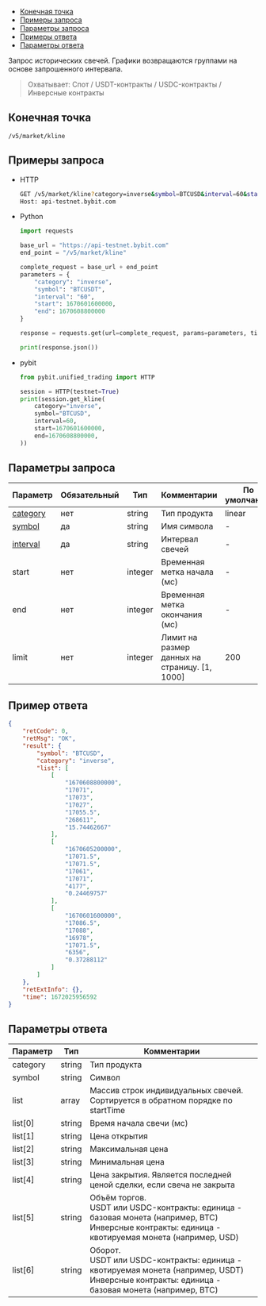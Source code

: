 - [Конечная точка](#конечная-точка)
- [Примеры запроса](#примеры-запроса)
- [Параметры запроса](#параметры-запроса)
- [Примеры ответа](#примеры-ответа)
- [Параметры ответа](#параметры-ответа)

<a id="конечная-точка"></a>

Запрос исторических свечей. Графики возвращаются группами на основе запрошенного интервала.

>Охватывает:
>Спот / USDT-контракты / USDC-контракты / Инверсные контракты

## Конечная точка

`/v5/market/kline`

<a id="примеры-запроса"></a>

## Примеры запроса

- HTTP

  ```bash
  GET /v5/market/kline?category=inverse&symbol=BTCUSD&interval=60&start=1670601600000&end=1670608800000 HTTP/1.1
  Host: api-testnet.bybit.com
  ```

- Python

  ```python
  import requests

  base_url = "https://api-testnet.bybit.com"
  end_point = "/v5/market/kline"

  complete_request = base_url + end_point
  parameters = {
      "category": "inverse",
      "symbol": "BTCUSDT",
      "interval": "60",
      "start": 1670601600000,
      "end": 1670608800000
  }
  
  response = requests.get(url=complete_request, params=parameters, timeout=10)

  print(response.json())
  ```

- pybit

  ```python
  from pybit.unified_trading import HTTP
  
  session = HTTP(testnet=True)
  print(session.get_kline(
      category="inverse",
      symbol="BTCUSD",
      interval=60,
      start=1670601600000,
      end=1670608800000,
  ))
  ```

<a id="параметры-запроса"></a>

## Параметры запроса

|Параметр  	          	          	          	          	            |Обязательный  |Тип   	  |Комментарии                                      |По умолчанию|
|-----------------------------------------------------------------------|--------------|----------|-------------------------------------------------|------------|
|[category](<99.Определения значений в запросах и ответах#category>)	|нет           |string    |Тип продукта                                     |linear      |
|[symbol](<99.Определения значений в запросах и ответах#symbol>)	    |да            |string    |Имя символа                                      |-           |
|[interval](<99.Определения значений в запросах и ответах#interval>)    |да            |string    |Интервал свечей                                  |-           |
|start	       	          	          	          	          	        |нет           |integer   |Временная метка начала (мс)                      |-           |
|end              	          	          	          	          	    |нет           |integer   |Временная метка окончания (мс)                   |-           |
|limit	        	          	          	          	          	    |нет           |integer   |Лимит на размер данных на страницу. [1, 1000]    |200         |

<a id="примеры-ответа"></a>

## Пример ответа

```json
{
    "retCode": 0,
    "retMsg": "OK",
    "result": {
        "symbol": "BTCUSD",
        "category": "inverse",
        "list": [
            [
                "1670608800000",
                "17071",
                "17073",
                "17027",
                "17055.5",
                "268611",
                "15.74462667"
            ],
            [
                "1670605200000",
                "17071.5",
                "17071.5",
                "17061",
                "17071",
                "4177",
                "0.24469757"
            ],
            [
                "1670601600000",
                "17086.5",
                "17088",
                "16978",
                "17071.5",
                "6356",
                "0.37288112"
            ]
        ]
    },
    "retExtInfo": {},
    "time": 1672025956592
}
```

<a id="параметры-ответа"></a>

## Параметры ответа

|Параметр  |Тип       |Комментарии                                                                                                                                              |
|----------|----------|---------------------------------------------------------------------------------------------------------------------------------------------------------|
|category  |string    |Тип продукта                                                                                                                                             |
|symbol    |string    |Символ                                                                                                                                                   |
|list      |array     |Массив строк индивидуальных свечей.<br>Сортируется в обратном порядке по startTime                                                                       |
|list[0]   |string    |Время начала свечи (мс)                                                                                                                                  |
|list[1]   |string    |Цена открытия                                                                                                                                            |
|list[2]   |string    |Максимальная цена                                                                                                                                        |
|list[3]   |string    |Минимальная цена                                                                                                                                         |
|list[4]   |string    |Цена закрытия. Является последней ценой сделки, если свеча не закрыта                                                                                    |
|list[5]   |string    |Объём торгов.<br>USDT или USDC-контракты: единица - базовая монета (например, BTC)<br>Инверсные контракты: единица - квотируемая монета (например, USD)  |
|list[6]   |string    |Оборот.<br>USDT или USDC-контракты: единица - квотируемая монета (например, USDT)<br>Инверсные контракты: единица - базовая монета (например, BTC)       |
